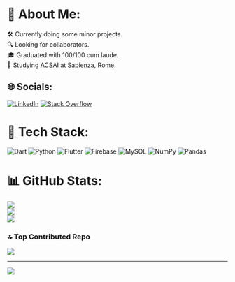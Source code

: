 # 👤 About Me:
🛠️ Currently doing some minor projects.<br>🔍 Looking for collaborators.<br>🎓 Graduated with 100/100 cum laude.<br>📖 Studying ACSAI at Sapienza, Rome.<br>


## 🌐 Socials:
[![LinkedIn](https://img.shields.io/badge/LinkedIn-%230077B5.svg?logo=linkedin&logoColor=white)](https://linkedin.com/in/nicolo-alesi-205193338) [![Stack Overflow](https://img.shields.io/badge/-Stackoverflow-FE7A16?logo=stack-overflow&logoColor=white)](https://stackoverflow.com/users/27584797) 

# 💾 Tech Stack:
![Dart](https://img.shields.io/badge/dart-%230175C2.svg?style=for-the-badge&logo=dart&logoColor=white) ![Python](https://img.shields.io/badge/python-3670A0?style=for-the-badge&logo=python&logoColor=ffdd54) ![Flutter](https://img.shields.io/badge/Flutter-%2302569B.svg?style=for-the-badge&logo=Flutter&logoColor=white) ![Firebase](https://img.shields.io/badge/firebase-a08021?style=for-the-badge&logo=firebase&logoColor=ffcd34) ![MySQL](https://img.shields.io/badge/mysql-4479A1.svg?style=for-the-badge&logo=mysql&logoColor=white) ![NumPy](https://img.shields.io/badge/numpy-%23013243.svg?style=for-the-badge&logo=numpy&logoColor=white) ![Pandas](https://img.shields.io/badge/pandas-%23150458.svg?style=for-the-badge&logo=pandas&logoColor=white)
# 📊 GitHub Stats:
![](https://github-readme-stats.vercel.app/api?username=nicoalesi&theme=dark&hide_border=true&include_all_commits=false&count_private=false)<br/>
![](https://github-readme-streak-stats.herokuapp.com/?user=nicoalesi&theme=dark&hide_border=true)<br/>
![](https://github-readme-stats.vercel.app/api/top-langs/?username=nicoalesi&theme=dark&hide_border=true&include_all_commits=false&count_private=false&layout=compact)

### 🔝 Top Contributed Repo
![](https://github-contributor-stats.vercel.app/api?username=nicoalesi&limit=5&theme=dark&combine_all_yearly_contributions=true)

---
[![](https://visitcount.itsvg.in/api?id=nicoalesi&icon=0&color=0)](https://visitcount.itsvg.in)

<!-- Proudly created with GPRM ( https://gprm.itsvg.in ) -->
